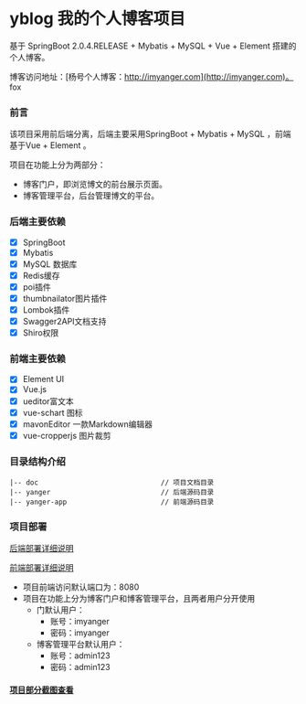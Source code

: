 # yblog  我的个人博客项目 # 
基于 SpringBoot 2.0.4.RELEASE + Mybatis + MySQL + Vue + Element 搭建的个人博客。

博客访问地址：[杨号个人博客：http://imyanger.com](http://imyanger.com)。
fox
### 前言 ###
该项目采用前后端分离，后端主要采用SpringBoot + Mybatis + MySQL ，前端基于Vue  + Element 。

项目在功能上分为两部分：

* 博客门户，即浏览博文的前台展示页面。
* 博客管理平台，后台管理博文的平台。

### 后端主要依赖 ###
- [x] SpringBoot 
- [x] Mybatis 
- [x] MySQL 数据库
- [x] Redis缓存
- [x] poi插件
- [x] thumbnailator图片插件
- [x] Lombok插件
- [x] Swagger2API文档支持
- [x] Shiro权限

### 前端主要依赖 ###
- [x] Element UI
- [x] Vue.js
- [x] ueditor富文本
- [x] vue-schart 图标
- [x] mavonEditor 一款Markdown编辑器
- [x] vue-cropperjs 图片裁剪

### 目录结构介绍 ###

	|-- doc                              // 项目文档目录
	|-- yanger                           // 后端源码目录
	|-- yanger-app                       // 前端源码目录

### 项目部署 ###

[后端部署详细说明](https://github.com/imyanger/yblog/blob/master/yanger/README.md)

[前端部署详细说明](https://github.com/imyanger/yblog/blob/master/yanger-app/README.md)

* 项目前端访问默认端口为：8080
* 项目在功能上分为博客门户和博客管理平台，且两者用户分开使用
  * 门默认用户：
    * 账号：imyanger
    * 密码：imyanger
  * 博客管理平台默认用户：
    * 账号：admin123
    * 密码：admin123

#### [项目部分截图查看](https://github.com/imyanger/yblog/blob/master/doc/img/README.md)

